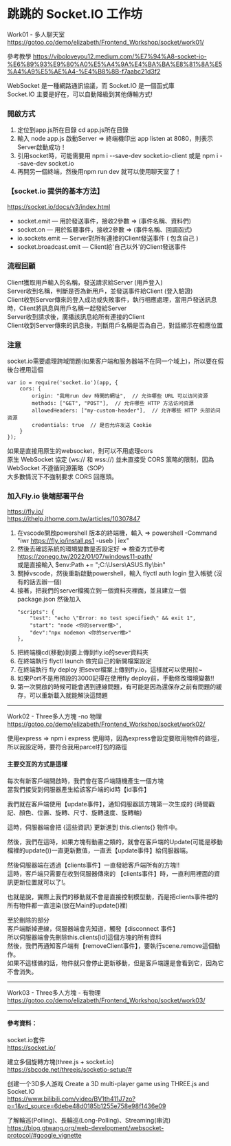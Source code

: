#  跳跳的 Socket.IO 工作坊

Work01 - 多人聊天室 <br>
https://gotoo.co/demo/elizabeth/Frontend_Workshop/socket/work01/ <br>

參考教學
https://viboloveyou12.medium.com/%E7%94%A8-socket-io-%E6%89%93%E9%80%A0%E5%A4%9A%E4%BA%BA%E8%81%8A%E5%A4%A9%E5%AE%A4-%E4%B8%8B-f7aabc21d3f2 <br>


WebSocket 是一種網路通訊協議，而 Socket.IO 是一個函式庫 <br>
Socket.IO 主要是好在，可以自動降級到其他傳輸方式! <br>

### 開啟方式
01. 定位到app.js所在目錄 cd app.js所在目錄
02. 輸入 node app.js 啟動Server => 終端機印出 app listen at 8080，則表示Server啟動成功！
03. 引用socket時，可能需要用 npm i --save-dev socket.io-client 或是 npm i --save-dev socket.io
04. 再開另一個終端，然後用npm run dev 就可以使用聊天室了！


### 【socket.io 提供的基本方法】
https://socket.io/docs/v3/index.html <br>
- socket.emit           — 用於發送事件，接收2參數 => (事件名稱、資料們) 
- socket.on             — 用於監聽事件，接收2參數 => (事件名稱、回調函式)
- io.sockets.emit       — Server對所有連接的Client發送事件 ( 包含自己 )
- socket.broadcast.emit — Client給'自己以外'的Client發送事件

### 流程回顧
Client獲取用戶輸入的名稱，發送請求給Server (用戶登入) <br>
Server收到名稱，判斷是否為新用戶，並發送事件給Client (登入驗證) <br>
Client收到Server傳來的登入成功或失敗事件，執行相應處理，當用戶發送訊息時，Client將訊息與用戶名稱一起發給Server <br>
Server收到請求後，廣播該訊息給所有連接的Client <br>
Client收到Server傳來的訊息後，判斷用戶名稱是否為自己，對話顯示在相應位置 <br>

### 注意
socket.io需要處理跨域問題(如果客户端和服务器端不在同一个域上)，所以要在假後台裡用這個 <br> 
<pre><code>var io = require('socket.io')(app, {
    cors: {
        origin: "我用run dev 時開的網址",  // 允许哪些 URL 可以访问资源
        methods: ["GET", "POST"],  // 允许哪些 HTTP 方法访问资源
        allowedHeaders: ["my-custom-header"],  // 允许哪些 HTTP 头部访问资源
        credentials: true  // 是否允许发送 Cookie
    }
});</code></pre>
如果是直接用原生的websocket，則可以不用處理cors <br> 
原生 WebSocket 協定 (ws:// 和 wss://) 並未直接受 CORS 策略的限制，因為 WebSocket 不遵循同源策略（SOP）<br> 
大多數情況下不強制要求 CORS 回應頭。 <br> 

### 加入Fly.io 後端部署平台
https://fly.io/ <br>
https://ithelp.ithome.com.tw/articles/10307847 <br>

01. 在vscode開啟powershell 版本的終端機，輸入 => powershell -Command "iwr https://fly.io/install.ps1 -useb | iex"
02. 然後去確認系統的環境變數是否設定好 => 檢查方式參考 https://zonego.tw/2022/01/07/windows11-path/ <br>
    或是直接輸入 $env:Path += ";C:\Users\ASUS\.fly\bin"
03. 關掉vscode，然後重新啟動powershell，輸入 flyctl auth login 登入帳號 (沒有的話去辦一個)
04. 接著，把我們的server檔獨立到一個資料夾裡面，並且建立一個package.json
    然後加入
    <pre><code>"scripts": {
        "test": "echo \"Error: no test specified\" && exit 1",
        "start": "node <你的server檔>",
        "dev":"npx nodemon <你的server檔>"
    },</code></pre> 
05. 把終端機cd(移動)到要上傳到fly.io的sever資料夾    
06. 在終端執行 flyctl launch 做完自己的新開檔案設定
07. 在終端執行 fly deploy 把sever檔案上傳到fly.io，這樣就可以使用拉~
08. 如果Port不是用預設的3000記得在使用fly deploy前，手動修改環境變數!!
09. 第一次開啟的時候可能會遇到連線問題，有可能是因為還保存之前有問題的緩存，可以重新載入就能解決這問題

---

Work02 - Three多人方塊 -no 物理 <br>
https://gotoo.co/demo/elizabeth/Frontend_Workshop/socket/work02/ <br>

使用express => npm i express
使用時，因為express會設定要取用物件的路徑，所以我設定時，要符合我用parcel打包的路徑

#### 主要交互的方式是這樣
每次有新客戶端開啟時，我們會在客戶端隨機產生一個方塊 <br> 
當我們接受到伺服器產生給該客戶端的id時【id事件】 <br> 

我們就在客戶端使用【update事件】，通知伺服器該方塊第一次生成的
{時間戳記、顏色、位置、旋轉、尺寸、旋轉速度、旋轉軸} <br> 

這時，伺服器端會把 {這些資訊} 更新進到 this.clients{} 物件中。 <br> 

然後，我們在這時，如果方塊有動畫之類的，就會在客戶端的Update(可能是移動檔裡的update())一直更新數值，一直丟【update事件】給伺服器端。 <br>

然後伺服器端在透過【clients事件】一直發給客戶端所有的方塊!! <br> 
這時，客戶端只需要在收到伺服器傳來的 【clients事件】時，一直利用裡面的資訊更新位置就可以了!。 <br> 

也就是說，實際上我們的移動就不會是直接控制模型動，而是把clients事件裡的所有物件都一直渲染(放在Main的update()裡) <br> 

至於刪除的部分 <br> 
客戶端斷掉連線，伺服器端會先知道，觸發【disconnect 事件】 <br> 
所以伺服器端會先刪除this.clients[id]這個方塊的所有資料 <br> 
然後，我們再通知客戶端有【removeClient事件】，要執行scene.remove這個動作。 <br> 
如果不這樣做的話，物件就只會停止更新移動，但是客戶端還是會看到它，因為它不會消失。 <br> 

---

Work03 - Three多人方塊 - 有物理 <br>
https://gotoo.co/demo/elizabeth/Frontend_Workshop/socket/work03/ <br>



---

#### 參考資料：

socket.io套件 <br>
https://socket.io/ <br>

建立多個旋轉方塊(three.js + socket.io)  <br>
https://sbcode.net/threejs/socketio-setup/#  <br>

创建一个3D多人游戏 Create a 3D multi-player game using THREE.js and Socket.IO <br>
https://www.bilibili.com/video/BV1th411J7zo?p=1&vd_source=6debe48d0185b1255e758e98f1436e09 <br>

了解輪巡(Polling)、長輪巡(Long-Polling)、Streaming(串流) <br>
https://blog.gtwang.org/web-development/websocket-protocol/#google_vignette<br>


